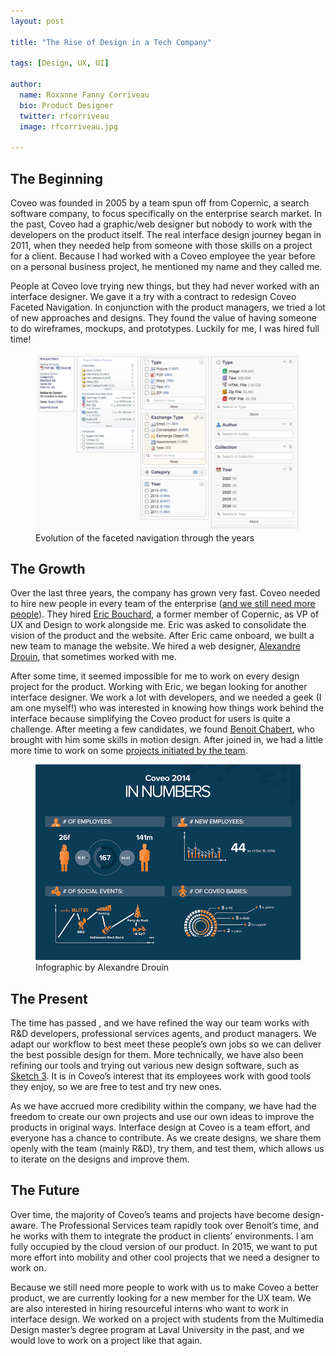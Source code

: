 ```yaml
---
layout: post

title: "The Rise of Design in a Tech Company"

tags: [Design, UX, UI]

author:
  name: Roxanne Fanny Corriveau
  bio: Product Designer
  twitter: rfcorriveau
  image: rfcorriveau.jpg

---
```



The Beginning
-------------
Coveo was founded in 2005 by a team spun off from Copernic, a search software company, to focus specifically on the enterprise search market. In the past, Coveo had a graphic/web designer but nobody to work with the developers on the product itself. The real interface design journey began in 2011, when they needed help from someone with those skills on a project for a client. Because I had worked with a Coveo employee the year before on a personal business project, he mentioned my name and they called me.

People at Coveo love trying new things, but they had never worked with an interface designer. We gave it a try with a contract to redesign Coveo Faceted Navigation. In conjunction with the product managers, we tried a lot of new approaches and designs. They found the value of having someone to do wireframes, mockups, and prototypes. Luckily for me, I was hired full time!

<figure>
  <img src="/images/20150319/evolutionfacet.png">
  <figcaption>Evolution of the faceted navigation through the years</figcaption>
</figure>

The Growth
----------
Over the last three years, the company has grown very fast. Coveo needed to hire new people in every team of the enterprise ([and we still need more people](http://careers.coveo.com/positions-research#poste)). They hired [Eric Bouchard](http://ca.linkedin.com/in/ebouchard/fr), a former member of Copernic, as VP of UX and Design to work alongside me. Eric was asked to consolidate the vision of the product and the website. After Eric came onboard, we built a new team to manage the website. We hired a web designer, [Alexandre Drouin](http://ca.linkedin.com/pub/alexandre-drouin/21/a53/b12), that sometimes worked with me.

After some time, it seemed impossible for me to work on every design project for the product. Working with Eric, we began looking for another interface designer. We work a lot with developers, and we needed a geek (I am one myself!) who was interested in knowing how things work behind the interface because simplifying the Coveo product for users is quite a challenge. After meeting a few candidates, we found [Benoit Chabert](http://ca.linkedin.com/in/chabert/fr), who brought with him some skills in motion design. After joined in, we had a little more time to work on some [projects initiated by the team](http://source.coveo.com/2014/12/08/making-an-online-community/).

<figure>
  <img src="/images/20150319/infographic_2014.png">
  <figcaption>Infographic by Alexandre Drouin</figcaption>
</figure>


The Present
-----------
The time has passed , and we have refined the way our team works with R&D developers, professional services agents, and product managers. We adapt our workflow to best meet these people’s own jobs so we can deliver the best possible design for them. More technically, we have also been refining our tools and trying out various new design software, such as [Sketch 3](http://bohemiancoding.com/sketch/). It is in Coveo’s interest that its employees work with good tools they enjoy, so we are free to test and try new ones.

As we have accrued more credibility within the company, we have had the freedom to create our own projects and use our own ideas to improve the products in original ways. Interface design at Coveo is a team effort, and everyone has a chance to contribute. As we create designs, we share them openly with the team (mainly R&D), try them, and test them, which allows us to iterate on the designs and improve them.

The Future
----------
Over time, the majority of Coveo’s teams and projects have become design-aware. The Professional Services team rapidly took over Benoit’s time, and he works with them to integrate the product in clients’ environments. I am fully occupied by the cloud version of our product. In 2015, we want to put more effort into mobility and other cool projects that we need a designer to work on.

Because we still need more people to work with us to make Coveo a better product, we are currently looking for a new member for the UX team. We are also interested in hiring resourceful interns who want to work in interface design. We worked on a project with students from the Multimedia Design master’s degree program at Laval University in the past, and we would love to work on a project like that again.
